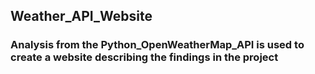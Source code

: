 ## Weather_API_Website

### Analysis from the Python_OpenWeatherMap_API is used to create a website describing the findings in the project